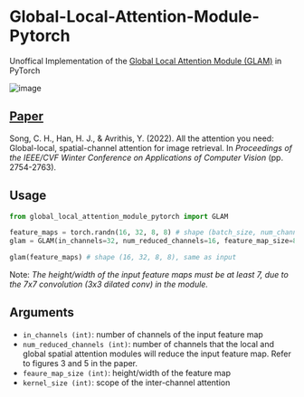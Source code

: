 # Global-Local-Attention-Module-Pytorch
Unoffical Implementation of the [Global Local Attention Module (GLAM)](https://arxiv.org/pdf/2107.08000.pdf) in PyTorch

![image](https://user-images.githubusercontent.com/79294502/192976117-67fa4a17-eec0-4dda-987d-3c1fc2ffe554.png)

## [Paper](https://arxiv.org/pdf/2107.08000.pdf)

Song, C. H., Han, H. J., & Avrithis, Y. (2022). All the attention you need: Global-local, spatial-channel attention for image retrieval. In *Proceedings of the IEEE/CVF  Winter Conference on Applications of Computer Vision* (pp. 2754-2763).

## Usage

```python
from global_local_attention_module_pytorch import GLAM

feature_maps = torch.randn(16, 32, 8, 8) # shape (batch_size, num_channels, height, width)
glam = GLAM(in_channels=32, num_reduced_channels=16, feature_map_size=8, kernel_size=5)

glam(feature_maps) # shape (16, 32, 8, 8), same as input
```
Note: *The height/width of the input feature maps must be at least 7, due to the 7x7 convolution (3x3 dilated conv) in the module.*
## Arguments

* `in_channels (int)`: number of channels of the input feature map
* `num_reduced_channels (int)`: number of channels that the local and global spatial attention modules will reduce the input feature map. Refer to figures 3 and 5 in the paper.
* `feaure_map_size (int)`: height/width of the feature map
* `kernel_size (int)`: scope of the inter-channel attention
